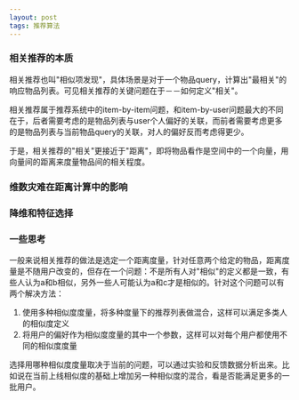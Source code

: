 ```yaml
---
layout: post
tags: 推荐算法
---
```


### 相关推荐的本质
相关推荐也叫"相似项发现"，具体场景是对于一个物品query，计算出"最相关"的响应物品列表。可见相关推荐的关键问题在于－－如何定义"相关"。

相关推荐属于推荐系统中的item-by-item问题，和item-by-user问题最大的不同在于，后者需要考虑的是物品列表与user个人偏好的关联，而前者需要考虑更多的是物品列表与当前物品query的关联，对人的偏好反而考虑得更少。

于是，相关推荐的"相关"更接近于"距离"，即将物品看作是空间中的一个向量，用向量间的距离来度量物品间的相关程度。

### 维数灾难在距离计算中的影响


### 降维和特征选择

### 一些思考
一般来说相关推荐的做法是选定一个距离度量，针对任意两个给定的物品，距离度量是不随用户改变的，但存在一个问题：不是所有人对"相似"的定义都是一致，有些人认为a和b相似，另外一些人可能认为a和c才是相似的。针对这个问题可以有两个解决方法：

1. 使用多种相似度度量，将多种度量下的推荐列表做混合，这样可以满足多类人的相似度定义
2. 将用户的偏好作为相似度度量的其中一个参数，这样可以对每个用户都使用不同的相似度度量

选择用哪种相似度度量取决于当前的问题，可以通过实验和反馈数据分析出来。比如说在当前上线相似度的基础上增加另一种相似度的混合，看是否能满足更多的一批用户。
